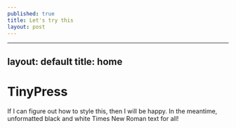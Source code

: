 ```yaml
---
published: true
title: Let's try this
layout: post
---
```

---
layout: default
title: home
---

<h1>TinyPress</h1>
<p>If I can figure out how to style this, then I will be happy.  In the meantime, unformatted black and white Times New Roman text for all!</p>
